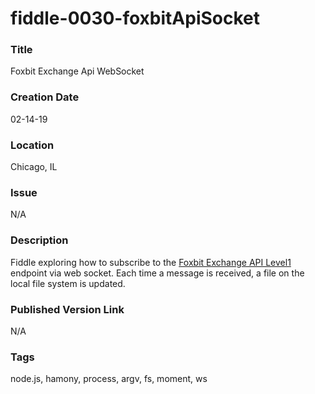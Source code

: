 fiddle-0030-foxbitApiSocket
======

### Title

Foxbit Exchange Api WebSocket


### Creation Date

02-14-19


### Location

Chicago, IL


### Issue

N/A


### Description

Fiddle exploring how to subscribe to the [Foxbit Exchange API Level1](https://docs.foxbit.com.br/EN/websocket_intro.html#subscribelevel1) 
endpoint via web socket. Each time a message is received, a file on the local file system is updated. 


### Published Version Link

N/A


### Tags

node.js, hamony, process, argv, fs, moment, ws
